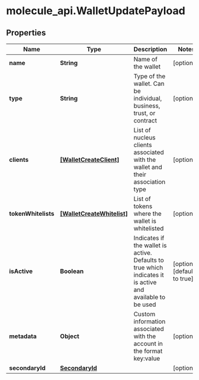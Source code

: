 # molecule_api.WalletUpdatePayload

## Properties
Name | Type | Description | Notes
------------ | ------------- | ------------- | -------------
**name** | **String** | Name of the wallet | [optional] 
**type** | **String** | Type of the wallet. Can be individual, business, trust, or contract | [optional] 
**clients** | [**[WalletCreateClient]**](WalletCreateClient.md) | List of nucleus clients associated with the wallet and their association type | [optional] 
**tokenWhitelists** | [**[WalletCreateWhitelist]**](WalletCreateWhitelist.md) | List of tokens where the wallet is whitelisted | [optional] 
**isActive** | **Boolean** | Indicates if the wallet is active. Defaults to true which indicates it is active and available to be used | [optional] [default to true]
**metadata** | **Object** | Custom information associated with the account in the format key:value | [optional] 
**secondaryId** | [**SecondaryId**](SecondaryId.md) |  | [optional] 


